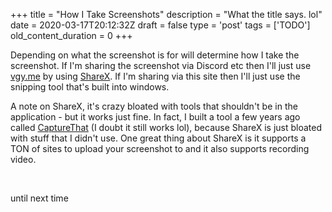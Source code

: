 
+++
title = "How I Take Screenshots"
description = "What the title says. lol"
date = 2020-03-17T20:12:32Z
draft = false
type = 'post'
tags = ['TODO']
old_content_duration = 0
+++

<p>Depending on what the screenshot is for will determine how I take the screenshot. If I&#39;m sharing the screenshot via Discord etc then I&#39;ll just use <a href="https://vgy.me" target="_blank">vgy.me</a> by using <a href="https://getsharex.com/" target="_blank">ShareX</a>. If I&#39;m sharing via this site then I&#39;ll just use the snipping tool that&#39;s built into windows.</p>

<p>A note on ShareX, it&#39;s crazy bloated with tools that shouldn&#39;t be in the application - but it works just fine. In fact, I built a tool a few years ago called <a href="https://trdwll.com/experiments/capturethat/" target="_blank">CaptureThat</a> (I doubt it still works lol), because ShareX is just bloated with stuff that I didn&#39;t use. One great thing about ShareX is it supports a TON of sites to upload your screenshot to and it also supports recording video.</p>

<p>&nbsp;</p>

<p>until next time</p>
    